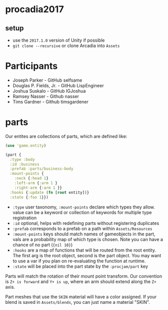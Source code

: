 # procadia2017


## setup

* use the `2017.1.0` version of Unity if possible
* `git clone --recursive` or clone Arcadia into `Assets`

# Participants

* Joseph Parker - GitHub selfsame
* Douglas P. Fields, Jr. - GitHub LispEngineer
* Joshua Suskalo - GitHub IGJoshua
* Ramsey Nasser - Github nasser
* Tims Gardner - Github timsgardener


# parts

Our entites are collections of parts, which are defined like:

```clj
(use 'game.entity)

(part {
  :type :body
  :id :business
  :prefab :parts/business-body
  :mount-points {
    :neck {:head 1}
    :left-arm {:arm 1 }
    :right-arm {:arm 1 }} 
  :hooks {:update (fn [root entity])}
  :state {:foo 1}})
 ```
* `:type` user taxonomy, `:mount-points` declare which types they allow. value can be a keyword or collection of keywords for multiple type registration
* `:id` optional, helps with redefining parts without registering duplicates
* `:prefab` corresponds to a prefab on a path within `Assets/Resources`
* `:mount-points` keys should match names of gameobjects in the part, vals are a probability map of which type is chosen. Note you can have a chance of no part (`{nil 10}`)
* `:hooks` are a map of functions that will be routed from the root entity.  The first arg is the root object, second is the part object.  You may want to use a var if you plan on re-evaluating the function at runtime.
* `:state` will be placed into the part state by the `:procjam/part` key


Parts will match the rotation of their mount point transform.  Our convention is `Z+ is forward` and `Y+ is up`, where an arm should extend along the `Z+` axis.

Part meshes that use the `SKIN` material will have a color assigned.  If your blend is saved in `Assets/blends`, you can just name a material "SKIN".

